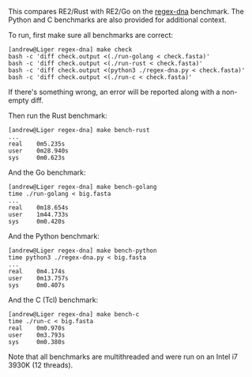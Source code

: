 This compares RE2/Rust with RE2/Go on the
[regex-dna](http://benchmarksgame.alioth.debian.org/u32/performance.php?test=regexdna)
benchmark. The Python and C benchmarks are also provided for additional 
context.

To run, first make sure all benchmarks are correct:

```
[andrew@Liger regex-dna] make check
bash -c 'diff check.output <(./run-golang < check.fasta)'
bash -c 'diff check.output <(./run-rust < check.fasta)'
bash -c 'diff check.output <(python3 ./regex-dna.py < check.fasta)'
bash -c 'diff check.output <(./run-c < check.fasta)'
```

If there's something wrong, an error will be reported along with a non-empty
diff.

Then run the Rust benchmark:

```
[andrew@Liger regex-dna] make bench-rust
...
real    0m5.235s
user    0m28.940s
sys     0m0.623s
```

And the Go benchmark:

```
[andrew@Liger regex-dna] make bench-golang
time ./run-golang < big.fasta
...
real    0m18.654s
user    1m44.733s
sys     0m0.420s
```

And the Python benchmark:

```
[andrew@Liger regex-dna] make bench-python
time python3 ./regex-dna.py < big.fasta
...
real    0m4.174s
user    0m13.757s
sys     0m0.407s
```

And the C (Tcl) benchmark:

```
[andrew@Liger regex-dna] make bench-c
time ./run-c < big.fasta
real    0m0.970s
user    0m3.793s
sys     0m0.380s
```

Note that all benchmarks are multithreaded and were run on an Intel i7 3930K
(12 threads).

